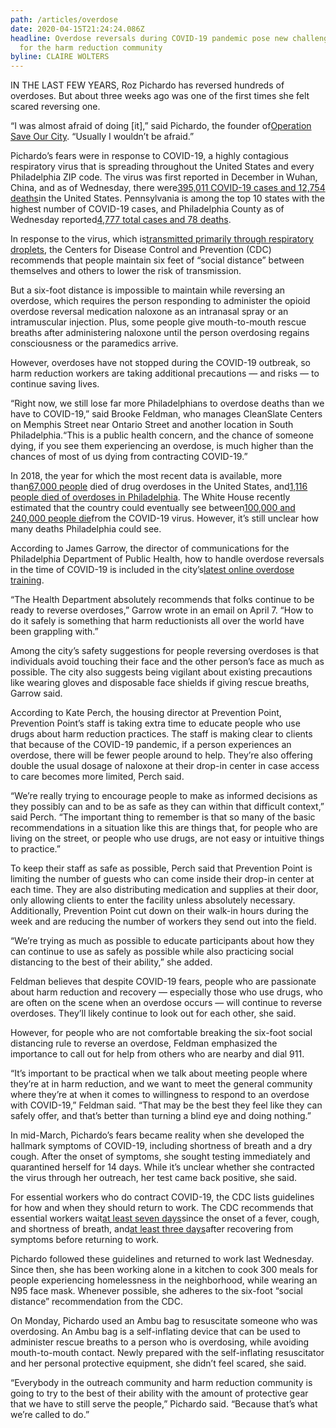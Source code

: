 ```yaml
---
path: /articles/overdose
date: 2020-04-15T21:24:24.086Z
headline: Overdose reversals during COVID-19 pandemic pose new challenges, fears
  for the harm reduction community
byline: CLAIRE WOLTERS
---
```

IN THE LAST FEW YEARS, Roz Pichardo has reversed hundreds of overdoses. But about three weeks ago was one of the first times she felt scared reversing one.

“I was almost afraid of doing \[it],” said Pichardo, the founder of[Operation Save Our Cit](https://www.facebook.com/OperationSaveOurCity)[y](https://www.facebook.com/OperationSaveOurCity). “Usually I wouldn’t be afraid.”

Pichardo’s fears were in response to COVID-19, a highly contagious respiratory virus that is spreading throughout the United States and every Philadelphia ZIP code. The virus was first reported in December in Wuhan, China, and as of Wednesday, there were[395,011 COVID-19 cases and 12,754 deaths](https://www.cdc.gov/coronavirus/2019-ncov/cases-updates/cases-in-us.html)in the United States. Pennsylvania is among the top 10 states with the highest number of COVID-19 cases, and Philadelphia County as of Wednesday reported[4,777 total cases and 78 deaths](https://www.phila.gov/programs/coronavirus-disease-2019-covid-19/).

In response to the virus, which is[transmitted primarily through respiratory droplets](https://www.who.int/news-room/commentaries/detail/modes-of-transmission-of-virus-causing-covid-19-implications-for-ipc-precaution-recommendations), the Centers for Disease Control and Prevention (CDC) recommends that people maintain six feet of “social distance” between themselves and others to lower the risk of transmission.

But a six-foot distance is impossible to maintain while reversing an overdose, which requires the person responding to administer the opioid overdose reversal medication naloxone as an intranasal spray or an intramuscular injection. Plus, some people give mouth-to-mouth rescue breaths after administering naloxone until the person overdosing regains consciousness or the paramedics arrive.

However, overdoses have not stopped during the COVID-19 outbreak, so harm reduction workers are taking additional precautions — and risks — to continue saving lives.

“Right now, we still lose far more Philadelphians to overdose deaths than we have to COVID-19,” said Brooke Feldman, who manages CleanSlate Centers on Memphis Street near Ontario Street and another location in South Philadelphia.“This is a public health concern, and the chance of someone dying, if you see them experiencing an overdose, is much higher than the chances of most of us dying from contracting COVID-19.”

In 2018, the year for which the most recent data is available, more than[67,000 people](https://www.cdc.gov/drugoverdose/data/statedeaths.html) died of drug overdoses in the United States, and[1,116 people died of overdoses in Philadelphia](https://www.pewtrusts.org/en/projects/philadelphia-research-and-policy-initiative/public-health-and-the-opioid-crisis). The White House recently estimated that the country could eventually see between[100,000 and 240,000 people die](https://www.washingtonpost.com/world/2020/03/31/coronavirus-latest-news/#link-N67TC35IXJDAVKUYPUTTU6H5CU)from the COVID-19 virus. However, it’s still unclear how many deaths Philadelphia could see.

According to James Garrow, the director of communications for the Philadelphia Department of Public Health, how to handle overdose reversals in the time of COVID-19 is included in the city’s[latest online overdose training](https://www.phila.gov/services/mental-physical-health/learn-how-to-get-and-use-naloxone-narcan/).

“The Health Department absolutely recommends that folks continue to be ready to reverse overdoses,” Garrow wrote in an email on April 7. “How to do it safely is something that harm reductionists all over the world have been grappling with.”

Among the city’s safety suggestions for people reversing overdoses is that individuals avoid touching their face and the other person’s face as much as possible. The city also suggests being vigilant about existing precautions like wearing gloves and disposable face shields if giving rescue breaths, Garrow said.

According to Kate Perch, the housing director at Prevention Point, Prevention Point’s staff is taking extra time to educate people who use drugs about harm reduction practices. The staff is making clear to clients that because of the COVID-19 pandemic, if a person experiences an overdose, there will be fewer people around to help. They’re also offering double the usual dosage of naloxone at their drop-in center in case access to care becomes more limited, Perch said.

“We’re really trying to encourage people to make as informed decisions as they possibly can and to be as safe as they can within that difficult context,” said Perch. “The important thing to remember is that so many of the basic recommendations in a situation like this are things that, for people who are living on the street, or people who use drugs, are not easy or intuitive things to practice.”

To keep their staff as safe as possible, Perch said that Prevention Point is limiting the number of guests who can come inside their drop-in center at each time. They are also distributing medication and supplies at their door, only allowing clients to enter the facility unless absolutely necessary. Additionally, Prevention Point cut down on their walk-in hours during the week and are reducing the number of workers they send out into the field.

“We’re trying as much as possible to educate participants about how they can continue to use as safely as possible while also practicing social distancing to the best of their ability,” she added.

Feldman believes that despite COVID-19 fears, people who are passionate about harm reduction and recovery — especially those who use drugs, who are often on the scene when an overdose occurs — will continue to reverse overdoses. They’ll likely continue to look out for each other, she said.

However, for people who are not comfortable breaking the six-foot social distancing rule to reverse an overdose, Feldman emphasized the importance to call out for help from others who are nearby and dial 911.

“It’s important to be practical when we talk about meeting people where they’re at in harm reduction, and we want to meet the general community where they’re at when it comes to willingness to respond to an overdose with COVID-19,” Feldman said. “That may be the best they feel like they can safely offer, and that’s better than turning a blind eye and doing nothing.”

In mid-March, Pichardo’s fears became reality when she developed the hallmark symptoms of COVID-19, including shortness of breath and a dry cough. After the onset of symptoms, she sought testing immediately and quarantined herself for 14 days. While it’s unclear whether she contracted the virus through her outreach, her test came back positive, she said.

For essential workers who do contract COVID-19, the CDC lists guidelines for how and when they should return to work. The CDC recommends that essential workers wait[at least seven days](https://www.cdc.gov/coronavirus/2019-ncov/hcp/return-to-work.html?CDC_AA_refVal=https%3A%2F%2Fwww.cdc.gov%2Fcoronavirus%2F2019-ncov%2Fhealthcare-facilities%2Fhcp-return-work.html)since the onset of a fever, cough, and shortness of breath, and[at least three days](https://www.cdc.gov/coronavirus/2019-ncov/hcp/return-to-work.html?CDC_AA_refVal=https%3A%2F%2Fwww.cdc.gov%2Fcoronavirus%2F2019-ncov%2Fhealthcare-facilities%2Fhcp-return-work.html)after recovering from symptoms before returning to work.

Pichardo followed these guidelines and returned to work last Wednesday. Since then, she has been working alone in a kitchen to cook 300 meals for people experiencing homelessness in the neighborhood, while wearing an N95 face mask. Whenever possible, she adheres to the six-foot “social distance” recommendation from the CDC.

On Monday, Pichardo used an Ambu bag to resuscitate someone who was overdosing. An Ambu bag is a self-inflating device that can be used to administer rescue breaths to a person who is overdosing, while avoiding mouth-to-mouth contact. Newly prepared with the self-inflating resuscitator and her personal protective equipment, she didn’t feel scared, she said.

“Everybody in the outreach community and harm reduction community is going to try to the best of their ability with the amount of protective gear that we have to still serve the people,” Pichardo said. “Because that’s what we’re called to do.”
